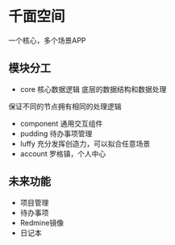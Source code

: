 # 千面空间

一个核心，多个场景APP

## 模块分工

- core 核心数据逻辑
  底层的数据结构和数据处理

保证不同的节点拥有相同的处理逻辑

- component 通用交互组件
- pudding 待办事项管理
- luffy 充分发挥创造力，可以拟合任意场景
- account 罗格镇，个人中心

## 未来功能

- 项目管理
- 待办事项
- Redmine镜像
- 日记本

